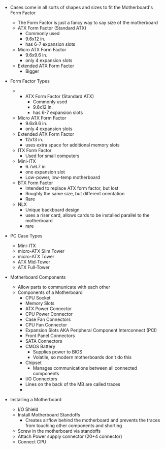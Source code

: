 
- Cases come in all sorts of shapes and sizes to fit the Motherboard's Form Factor
	- The Form Factor is just a fancy way to say size of the motherboard 
	- ATX Form Factor (Standard ATX)
		- Commonly used
		- 9.6x12 in.
		- has 6-7 expansion slots
	- Micro ATX Form Factor 
		- 9.6x9.6 in. 
		- only 4 expansion slots
	- Extended ATX Form Factor
		- Bigger 

- Form Factor Types 
	- - ATX Form Factor (Standard ATX)
		- Commonly used
		- 9.6x12 in.
		- has 6-7 expansion slots
	- Micro ATX Form Factor 
		- 9.6x9.6 in. 
		- only 4 expansion slots
	- Extended ATX Form Factor
		- 12x13 in.
		- uses extra space for additional memory slots 
	- ITX Form Factor
		- Used for small computers
	- Mini-ITX
		- 6.7x6.7 in
		- one expansion slot
		- Low-power, low-temp motherboard
	- BTX Form Factor
		- Intended to replace ATX form factor, but lost
		- Roughly the same size, but different orientation
		- Rare
	- NLX
		- Unique backboard design
		- uses a riser card, allows cards to be installed parallel to the motherboard
		- rare

- PC Case Types
	- Mini-ITX
	- micro-ATX Slim Tower
	- micro-ATX Tower
	- ATX Mid-Tower
	- ATX Full-Tower 

- Motherboard Components 
	- Allow parts to communicate with each other
	- Components of a Motherboard
		- CPU Socket 
		- Memory Slots
		- ATX Power Connector
		- CPU Power Connector
		- Case Fan Connectors
		- CPU Fan Connector
		- Expansion Slots AKA Peripheral Component Interconnect (PCI)
		- Front Panel Connectors
		- SATA Connectors
		- CMOS Battery
			- Supplies power to BIOS
			- Volatile, so modern motherboards don't do this 
		- Chipset
			- Manages communications between all connected components
		- I/O Connectors
		- Lines on the back of the MB are called traces 
		- 

- Installing a Motherboard 
	- I/O Shield 
	- Install Motherboard Standoffs 
		- Creates airflow behind the motherboard and prevents the traces from touching other components and shorting
	- Screw in the motherboard via standoffs
	- Attach Power supply connector (20+4 connector)
	- Connect CPU 